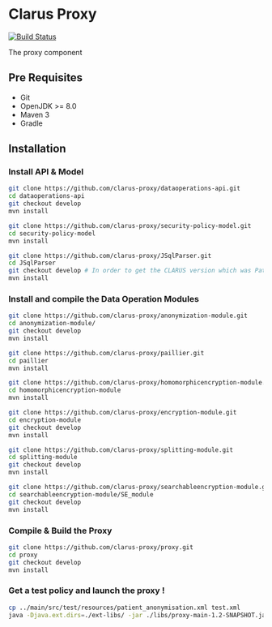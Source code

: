 # Clarus Proxy
[![Build Status](https://travis-ci.org/clarus-proxy/proxy.svg?branch=master)](https://travis-ci.org/clarus-proxy/proxy)

The proxy component

## Pre Requisites

* Git
* OpenJDK >= 8.0
* Maven 3
* Gradle

## Installation

### Install API & Model

```bash
git clone https://github.com/clarus-proxy/dataoperations-api.git
cd dataoperations-api
git checkout develop
mvn install
````

```bash
git clone https://github.com/clarus-proxy/security-policy-model.git
cd security-policy-model
mvn install
````

```bash
git clone https://github.com/clarus-proxy/JSqlParser.git
cd JSqlParser
git checkout develop # In order to get the CLARUS version which was Patched
mvn install
````

### Install and compile the Data Operation Modules

```bash
git clone https://github.com/clarus-proxy/anonymization-module.git
cd anonymization-module/
git checkout develop
mvn install
````

```bash
git clone https://github.com/clarus-proxy/paillier.git
cd paillier
mvn install
````

```bash
git clone https://github.com/clarus-proxy/homomorphicencryption-module.git
cd homomorphicencryption-module
mvn install
````

```bash
git clone https://github.com/clarus-proxy/encryption-module.git
cd encryption-module
git checkout develop
mvn install
````

```bash
git clone https://github.com/clarus-proxy/splitting-module.git
cd splitting-module
git checkout develop
mvn install
````

```bash
git clone https://github.com/clarus-proxy/searchableencryption-module.git
cd searchableencryption-module/SE_module
git checkout develop
mvn install
````

### Compile & Build the Proxy

```bash
git clone https://github.com/clarus-proxy/proxy.git
cd proxy
git checkout develop
mvn install
````

### Get a test policy and launch the proxy !

```bash
cp ../main/src/test/resources/patient_anonymisation.xml test.xml
java -Djava.ext.dirs=./ext-libs/ -jar ./libs/proxy-main-1.2-SNAPSHOT.jar -sp test.xml 127.0.0.1
```
